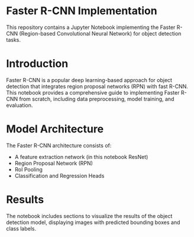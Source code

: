 # Faster R-CNN Implementation
This repository contains a Jupyter Notebook implementing the Faster R-CNN (Region-based Convolutional Neural Network) for object detection tasks. 

# Introduction
Faster R-CNN is a popular deep learning-based approach for object detection that integrates region proposal networks (RPN) with fast R-CNN. This notebook provides a comprehensive guide to implementing Faster R-CNN from scratch, including data preprocessing, model training, and evaluation.

# Model Architecture
The Faster R-CNN architecture consists of:

- A feature extraction network (in this notebook ResNet)
- Region Proposal Network (RPN)
- RoI Pooling
- Classification and Regression Heads

# Results
The notebook includes sections to visualize the results of the object detection model, displaying images with predicted bounding boxes and class labels.
